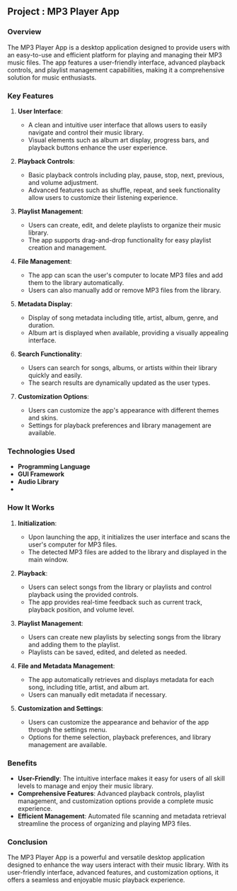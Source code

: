 ## Project : MP3 Player App

### Overview
The MP3 Player App is a desktop application designed to provide users with an easy-to-use and efficient platform for playing and managing their MP3 music files. The app features a user-friendly interface, advanced playback controls, and playlist management capabilities, making it a comprehensive solution for music enthusiasts.

### Key Features
1. **User Interface**:
   - A clean and intuitive user interface that allows users to easily navigate and control their music library.
   - Visual elements such as album art display, progress bars, and playback buttons enhance the user experience.

2. **Playback Controls**:
   - Basic playback controls including play, pause, stop, next, previous, and volume adjustment.
   - Advanced features such as shuffle, repeat, and seek functionality allow users to customize their listening experience.

3. **Playlist Management**:
   - Users can create, edit, and delete playlists to organize their music library.
   - The app supports drag-and-drop functionality for easy playlist creation and management.

4. **File Management**:
   - The app can scan the user's computer to locate MP3 files and add them to the library automatically.
   - Users can also manually add or remove MP3 files from the library.

5. **Metadata Display**:
   - Display of song metadata including title, artist, album, genre, and duration.
   - Album art is displayed when available, providing a visually appealing interface.

6. **Search Functionality**:
   - Users can search for songs, albums, or artists within their library quickly and easily.
   - The search results are dynamically updated as the user types.

7. **Customization Options**:
   - Users can customize the app's appearance with different themes and skins.
   - Settings for playback preferences and library management are available.

### Technologies Used
- **Programming Language**
- **GUI Framework**
- **Audio Library**
- 
### How It Works
1. **Initialization**:
   - Upon launching the app, it initializes the user interface and scans the user's computer for MP3 files.
   - The detected MP3 files are added to the library and displayed in the main window.

2. **Playback**:
   - Users can select songs from the library or playlists and control playback using the provided controls.
   - The app provides real-time feedback such as current track, playback position, and volume level.

3. **Playlist Management**:
   - Users can create new playlists by selecting songs from the library and adding them to the playlist.
   - Playlists can be saved, edited, and deleted as needed.

4. **File and Metadata Management**:
   - The app automatically retrieves and displays metadata for each song, including title, artist, and album art.
   - Users can manually edit metadata if necessary.

5. **Customization and Settings**:
   - Users can customize the appearance and behavior of the app through the settings menu.
   - Options for theme selection, playback preferences, and library management are available.

### Benefits
- **User-Friendly**: The intuitive interface makes it easy for users of all skill levels to manage and enjoy their music library.
- **Comprehensive Features**: Advanced playback controls, playlist management, and customization options provide a complete music experience.
- **Efficient Management**: Automated file scanning and metadata retrieval streamline the process of organizing and playing MP3 files.

### Conclusion
The MP3 Player App is a powerful and versatile desktop application designed to enhance the way users interact with their music library. With its user-friendly interface, advanced features, and customization options, it offers a seamless and enjoyable music playback experience.
